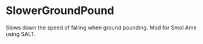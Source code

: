 # SlowerGroundPound
 Slows down the speed of falling when ground pounding. Mod for Smol Ame using SALT.
